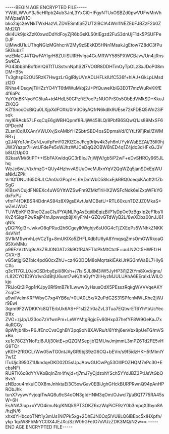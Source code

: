 -----BEGIN AGE ENCRYPTED FILE-----
YWdlLWVuY3J5cHRpb24ub3JnL3YxCi0+IFgyNTUxOSBZd0pwVUFwMnVhMWpaeW1O
bko2ajc2eVNkTWxHazVLZDVESmtlSEZUT2lBClA4Wnl1NEZEbFJBZzF2b0ZMd2Q1
dkl4Uk9jdkZzK0xwdDdYdFoyZjR6bGsKLS0tIEgzd2FuS3dnUjF1dk5PSUFPeDJF
UjMwdU1uUThqNGIzMGhhcnV2My9zSEkKD5HNn1MsakJgEtow7Z8dC3fPu5KGubzT
wzEMaCJ4TQwFAYlgrH8ZUIiSUIRHvIqa4GuMRWY585PXWCBJvv/Un4jjRnsSwkEA
PG43bbShBofbVrQ6TtTUSstvnNphS2l7VOGR8DDHTmOyTpOLz3xJDoP08mDM+B5v
Tv3ghspE2OU5RzK7HwgzLrGglRIyUVnADLHFLklUfC536f+hlAJ+GkLpLMsdzI2O
RNha4lDsqwjTiHZzYO4YT6tMWuM/bj2J+PfQuweKbiG3E0T7mzWuRvKKfE4f6aPc
YaY0nBKNyoYG5IuA+td4HdL50GPzf/E7oePzNUOPrS0s5ObEdVMkSD+KkuJZlKQG
KZfSnocOcBiQu0LXjpXdFOXk/0iV3C6yAQ1rN6kdIk9UEse72kFDBQ5Wn23iFsqk
myI6RAck57LFxqCqE6gWBHQpmf8RJjiW458LQ/8PbfB6SQwQ1Js89MxSF60PDecM
ZLsnICqIUXAnrVWUXvjSxAMbYHZSbtrSBD4osSDpmaVd/CYtLf9FjReI/ZWMRR+j
g2J4jYq1JmCyNLvuifpFmY02KlZCxJFcg9rljw4k3yh6nUYykWaEEZAi/35II0hj
JW3Yazpr7HwtUFdePe5xWJhzWUCeDqQ2OBW6hED4q1Z4jdc3dHFxGJ3Vb8U2Up00
82kasVM/6tIPT++lSbFAXwldqGC3rEIxJ7rjWjW/gb5iP2wF+eDvSHRCy965JLhq
WeJc6wUVtx/mzG+QUy4HzhvvASUuOvcMJlxnYqV2QqWZq5janSDxEqWUaNkfJZPk
Vr1QfDNUif650RJLCAn0cGPop1+L6VDmWbD58IsxEjkRRQ0ceqxKAoft2IfZbSgG
KIBsvNCujdFN8EXc4uWGYltWZSwFm9ZMkf1riHX2WSFcNdk6elZxpWFkYGdxFxPU
vfmF4fOKBSR4DdnAS94z8X9gsEAvtJaMCBetU+RTL60xunTDZJZ0MkaS+wZeUWcO
TUWEbKFi30heOZuaCIs/PYAjNLPgAsEqtiibEqizB/P1yDpOe9zBgxIp2eF1bs1l
KvZ4SiqrP2wRajP4mJlpwwqb8jIXIyFrM+GZQvGTdWyB2L/8wXDba00nJJ61qNfs
yDGPKgl3+JwkvO8qPRud2h6CgeylKWghjv6sU0G4cTjZXEqPs5WNhkZNKK4sVNrf
SV1kM1IwrvhLeVCzTg+8mUKlXo5ZHFLXdb1U6yA8YmqsqZmsOmOWRkoaG95XvMMu
p96FzVztNq9cAkZRJ0NGATz3k9OfRJAFTldPkMtCtctE+uuLN2Ct5HWFfzHGVX+B
vG5atjglGZ1blc4pdG0cxZhU+cz4G0DQM8oMqrtakiEAkIJrKG3mWaBL7HIy6CXc
q3c1T7GLL0JoCSDrbyEpil/8Ksh+/7IslSJL8M3iW5JyHP3i1j22tYm8Xvd/gne/
rL82CYO1D9Yo1vn3dBtjU6umt7wK/XnGyfY2IIHyzMJULUAhA6EEraIxLWILOkjo
7RiJoQt2lPgp1rKJpy0Rf9mB7k1Lwww0yHsusOdX5PEsszRqkgWVVVqeAKYZsqCH
a9wilVelmKRFWbyC7xg4YB6u/+0UA0L5x/X2uPdG2S31SPfcnMWLRhe2jWJr9Ewl
3qrm9F2WDKKYc8QTErbUk6AS+F1sI2ZIr0aZvL3Tua7EQtwrET6YhYbUcYec81fx
ZVO+zjJp/U23oo7zVfwnPm+LeWYMtgRgjcEv60Hxp37hefYF8W9GeKaJ7x4uRCGy
8pWhjb4lb+P6JfEncCvsCghBY3pq9oN8XAVRu/t/8Ythj6enVbx8pUeTG/mVSxBo
xu1c78CZYNoFzl8JUj30ktE+pQZQMSepijb12MUwJmjmmL3mPZ6Td2FE5vHG9TOr
yK0I+2fROCLrWw05wTG0ntJAyGR9bjS9zG6OQ+bEVn/s9f5idzHKH5tMImlY7w1Z
lTuUjc3950Z1UkndqeDKD02D5sUpJAowGUOwPg53OlllPOZHQM7ePc30+EcbsNFi
RURTK6c8dYYVKoBqInZm4fwjd+tj7mJ7yOjdzxhYSch5YYdJBZ3PtUsVtGbOBvsY
zNBzou4mkulCOX8mJnhktaEi3C5xwGav0EBIJghGHckBURPRwnQ94pAnHPRObJhk
tunX7vywvYvjoqiTwAQ8u9cS4oON3gIdHNM3qOm/OJwcl7j/uBQT775RA45sW+6H
EsANA3Iup+xYVO4imuNq/KNQkSPT3OKZ6xzWqPiCF9zY0b3mpqX3byn8A/hzjN/6
xhxdYHbcqoTNft1y3mUs1Nl7Pk5xg+2DhEJN0Oq5lVU8LQ6lBEbc5xIHXpfn/ykp
1qcW8FhMrYC0IX4JEJXc/SzW0hGFetO7oVUzZDK3MQ/N2w==
-----END AGE ENCRYPTED FILE-----
